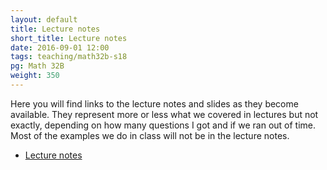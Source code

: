 ```yaml
---
layout: default
title: Lecture notes
short_title: Lecture notes
date: 2016-09-01 12:00
tags: teaching/math32b-s18
pg: Math 32B
weight: 350
---
```


Here you will find links to the lecture notes and slides as they become available. They represent more or less what we covered in lectures but not exactly, depending on how many questions I got and if we ran out of time. Most of the examples we do in class will not be in the lecture notes.

- [Lecture notes][]

[Lecture notes]: lecture-notes.pdf

